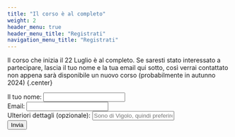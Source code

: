 ```yaml
---
title: "Il corso è al completo"
weight: 2
header_menu: true
header_menu_title: "Registrati"
navigation_menu_title: "Registrati"
---
```

Il corso che inizia il 22 Luglio è al completo. Se saresti stato interessato a partecipare, lascia il tuo nome e la tua email qui sotto, così verrai contattato non appena sarà disponibile un nuovo corso (probabilmente in autunno 2024)
{.center}

<div class="form-container">

[//]: # (<h2>Registrati o richiedi un'informazione</h2>)

<form action="https://formspree.io/f/mdknoede" method="POST" id="registration-form">
<div class="form-group">
<label for="name">Il tuo nome:</label>
<input type="text" id="name" name="name" required>
</div>

<div class="form-group">
<label for="email">Email:</label>
<input type="email" id="email" name="email" required>
</div>

[//]: # (<div class="form-group">)

[//]: # (<label for="all_classes">A quante lezioni hai intenzione di partecipare?</label>)

[//]: # (<input type="text" id="all_classes" name="all_classes" placeholder="Ho intenzione di partecipare a tutte le lezioni" required>)

[//]: # (</div>)

<div class="form-group">
<label for="captcha">Ulteriori dettagli (opzionale):</label>

<input type="text" id="extra_details" name="extra_details" placeholder="Sono di Vigolo, quindi preferirei partecipare di persona">
</div>

<div class="form-group">
<input type="submit" value="Invia">

</div>
</form>
</div>
